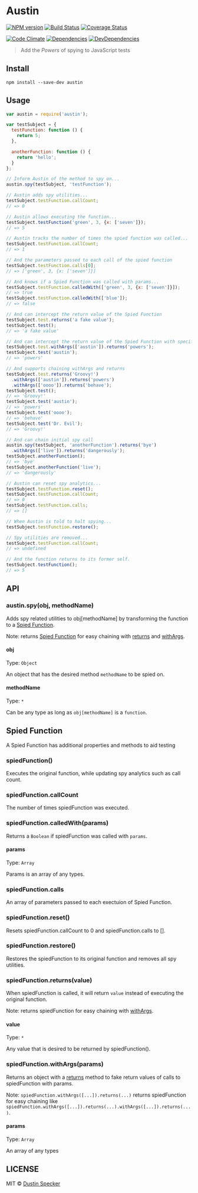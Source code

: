 # Austin
[![NPM version](https://badge.fury.io/js/austin.svg)](https://badge.fury.io/js/austin) [![Build Status](https://travis-ci.org/dustinspecker/austin.svg)](https://travis-ci.org/dustinspecker/austin) [![Coverage Status](https://img.shields.io/coveralls/dustinspecker/austin.svg)](https://coveralls.io/r/dustinspecker/austin?branch=master)

[![Code Climate](https://codeclimate.com/github/dustinspecker/austin/badges/gpa.svg)](https://codeclimate.com/github/dustinspecker/austin) [![Dependencies](https://david-dm.org/dustinspecker/austin.svg)](https://david-dm.org/dustinspecker/austin/#info=dependencies&view=table) [![DevDependencies](https://david-dm.org/dustinspecker/austin/dev-status.svg)](https://david-dm.org/dustinspecker/austin/#info=devDependencies&view=table)

> Add the *Powers* of spying to JavaScript tests

## Install
```
npm install --save-dev austin
```

## Usage
```javascript
var austin = require('austin');

var testSubject = {
  testFunction: function () {
    return 5;
  },

  anotherFunction: function () {
    return 'hello';
  }
};

// Inform Austin of the method to spy on...
austin.spy(testSubject, 'testFunction');

// Austin adds spy utilities...
testSubject.testFunction.callCount;
// => 0

// Austin allows executing the function...
testSubject.testFunction('green', 3, {x: ['seven']});
// => 5

// Austin tracks the number of times the spied function was called...
testSubject.testFunction.callCount;
// => 1

// And the parameters passed to each call of the spied function
testSubject.testFunction.calls[0];
// => ['green', 3, {x: ['seven']}]

// And knows if a Spied Function was called with params...
testSubject.testFunction.calledWith(['green', 3, {x: ['seven']}]);
// => true
testSubject.testFunction.calledWith(['blue']);
// => false

// And can intercept the return value of the Spied Function
testSubject.test.returns('a fake value');
testSubject.test();
// => 'a fake value'

// And can intercept the return value of the Spied Function with specific parameters
testSubject.test.withArgs(['austin']).returns('powers');
testSubject.test('austin');
// => 'powers'

// And supports chaining withArgs and returns
testSubject.test.returns('Groovy!')
  .withArgs(['austin']).returns('powers')
  .withArgs(['oooo']).returns('behave');
testSubject.test();
// => 'Groovy!'
testSubject.test('austin');
// => 'powers'
testSubject.test('oooo');
// => 'behave'
testSubject.test('Dr. Evil');
// => 'Groovy!'

// And can chain initial spy call
austin.spy(testSubject, 'anotherFunction').returns('bye')
  .withArgs(['live']).returns('dangerously');
testSubject.anotherFunction();
// => 'bye'
testSubject.anotherFunction('live');
// => 'dangerously'

// Austin can reset spy analytics...
testSubject.testFunction.reset();
testSubject.testFunction.callCount;
// => 0
testSubject.testFunction.calls;
// => []

// When Austin is told to halt spying...
testSubject.testFunction.restore();

// Spy utilities are removed...
testSubject.testFunction.callCount;
// => undefined

// And the function returns to its former self.
testSubject.testFunction();
// => 5
```

## API
### austin.spy(obj, methodName)

Adds spy related utilities to obj[methodName] by transforming the function to a [Spied Function](#spied-function).

Note: returns [Spied Function](#spied-function) for easy chaining with [returns](#spiedfunctionreturnsvalue) and [withArgs](#spiedfunctionwithargsparams).

#### obj

Type: `Object`

An object that has the desired method `methodName` to be spied on.

#### methodName

Type: `*`

Can be any type as long as `obj[methodName]` is a `function`.

## Spied Function

A Spied Function has additional properties and methods to aid testing

### spiedFunction()

Executes the original function, while updating spy analytics such as call count.

### spiedFunction.callCount

The number of times spiedFunction was executed.

### spiedFunction.calledWith(params)

Returns a `Boolean` if spiedFunction was called with `params`.

#### params

Type: `Array`

Params is an array of any types.

### spiedFunction.calls

An array of parameters passed to each exectuion of Spied Function.

### spiedFunction.reset()

Resets spiedFunction.callCount to 0 and spiedFunction.calls to [].

### spiedFunction.restore()

Restores the spiedFunction to its original function and removes all spy utilities.

### spiedFunction.returns(value)

When spiedFunction is called, it will return `value` instead of executing the original function.

Note: returns spiedFunction for easy chaining with [withArgs](#spiedfunctionwithargsparams).

#### value

Type: `*`

Any value that is desired to be returned by spiedFunction().

### spiedFunction.withArgs(params)

Returns an object with a [returns](#spiedfunctionreturnsvalue) method to fake return values of calls to spiedFunction with params.

Note: `spiedFunction.withArgs([...]).returns(...)` returns spiedFunction for easy chaining like `spiedFunction.withArgs([...]).returns(...).withArgs([...]).returns(...)`.

#### params

Type: `Array`

An array of any types

## LICENSE
MIT © [Dustin Specker](https://github.com/dustinspecker)
